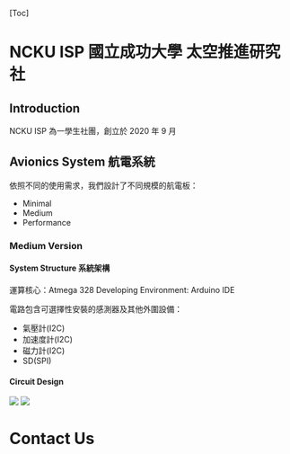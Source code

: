 [Toc]

# NCKU ISP 國立成功大學 太空推進研究社

## Introduction
NCKU ISP 為一學生社團，創立於 2020 年 9 月

## Avionics System 航電系統
依照不同的使用需求，我們設計了不同規模的航電板：
- Minimal
- Medium
- Performance

### Medium Version
#### System Structure 系統架構
運算核心：Atmega 328 
Developing Environment: Arduino IDE

電路包含可選擇性安裝的感測器及其他外圍設備：
- 氣壓計(I2C)
- 加速度計(I2C)
- 磁力計(I2C)
- SD(SPI)

#### Circuit Design
![](https://i.imgur.com/jf3Xtqu.png)
![](https://i.imgur.com/mI2GNRR.png)

# Contact Us
